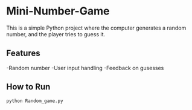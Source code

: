 # Mini-Number-Game
This is a simple Python project where the computer generates a random number, and the player tries to guess it.
## Features
-Random number
-User input handling
-Feedback on gusesses

## How to Run
```bash
python Random_game.py
